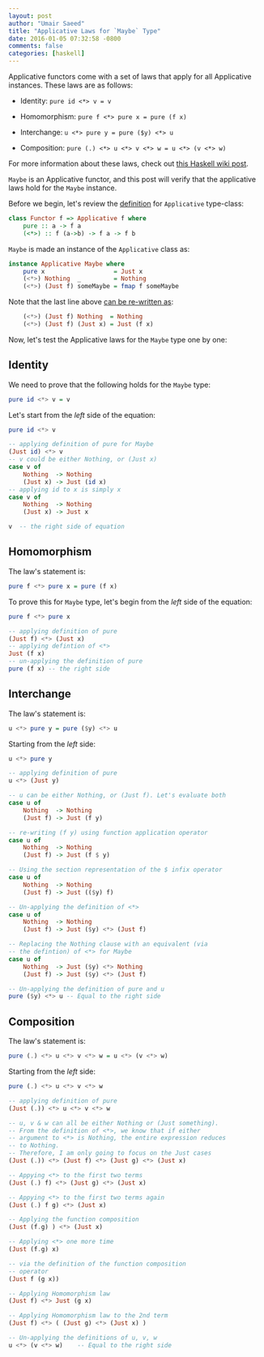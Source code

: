 ```yaml
---
layout: post
author: "Umair Saeed"
title: "Applicative Laws for `Maybe` Type"
date: 2016-01-05 07:32:58 -0800
comments: false
categories: [haskell]
---
```



Applicative functors come with a set of laws that apply for all Applicative instances. These laws are as follows:

- Identity: `pure id <*> v = v`

- Homomorphism: `pure f <*> pure x = pure (f x)`

- Interchange: `u <*> pure y = pure ($y) <*> u`

- Composition: `pure (.) <*> u <*> v <*> w = u <*> (v <*> w)`

<!--more-->

For more information about these laws, check out [this Haskell wiki post][0].

`Maybe` is an Applicative functor, and this post will verify that the applicative laws hold for the `Maybe` instance.

Before we begin, let's review the [definition][1] for `Applicative` type-class:

```haskell
class Functor f => Applicative f where
    pure :: a -> f a
    (<*>) :: f (a->b) -> f a -> f b
```


`Maybe` is made an instance of the `Applicative` class as:

```haskell
instance Applicative Maybe where
    pure x                   = Just x
    (<*>) Nothing  _         = Nothing
    (<*>) (Just f) someMaybe = fmap f someMaybe
```

Note that the last line above [can be re-written as][2]:

```haskell
    (<*>) (Just f) Nothing  = Nothing
    (<*>) (Just f) (Just x) = Just (f x)
```

Now, let's test the Applicative laws for the `Maybe` type one by one:


## Identity

We need to prove that the following holds for the `Maybe` type:

```haskell
pure id <*> v = v
```

Let's start from the *left* side of the equation:

```haskell
pure id <*> v

-- applying definition of pure for Maybe
(Just id) <*> v
-- v could be either Nothing, or (Just x)
case v of
    Nothing  -> Nothing
    (Just x) -> Just (id x)
-- applying id to x is simply x
case v of
    Nothing  -> Nothing
    (Just x) -> Just x

v  -- the right side of equation
```


## Homomorphism

The law's statement is:

```haskell
pure f <*> pure x = pure (f x)
```

To prove this for `Maybe` type, let's begin from the *left* side of the equation:

```haskell
pure f <*> pure x

-- applying definition of pure
(Just f) <*> (Just x)
-- applying defintion of <*>
Just (f x)
-- un-applying the definition of pure
pure (f x) -- the right side
```


## Interchange

The law's statement is:

```haskell
u <*> pure y = pure ($y) <*> u
```

Starting from the *left* side:

```haskell
u <*> pure y

-- applying definition of pure
u <*> (Just y)

-- u can be either Nothing, or (Just f). Let's evaluate both
case u of
    Nothing  -> Nothing
    (Just f) -> Just (f y)

-- re-writing (f y) using function application operator
case u of
    Nothing  -> Nothing
    (Just f) -> Just (f $ y)

-- Using the section representation of the $ infix operator
case u of
    Nothing  -> Nothing
    (Just f) -> Just (($y) f)

-- Un-applying the definition of <*>
case u of
    Nothing  -> Nothing
    (Just f) -> Just ($y) <*> (Just f)

-- Replacing the Nothing clause with an equivalent (via
-- the defintion) of <*> for Maybe
case u of
    Nothing  -> Just ($y) <*> Nothing
    (Just f) -> Just ($y) <*> (Just f)

-- Un-applying the definition of pure and u
pure ($y) <*> u -- Equal to the right side
```



## Composition

The law's statement is:

```haskell
pure (.) <*> u <*> v <*> w = u <*> (v <*> w)
```

Starting from the *left* side:

```haskell
pure (.) <*> u <*> v <*> w

-- applying definition of pure
(Just (.)) <*> u <*> v <*> w

-- u, v & w can all be either Nothing or (Just something).
-- From the definition of <*>, we know that if either
-- argument to <*> is Nothing, the entire expression reduces
-- to Nothing.
-- Therefore, I am only going to focus on the Just cases
(Just (.)) <*> (Just f) <*> (Just g) <*> (Just x)

-- Appying <*> to the first two terms
(Just (.) f) <*> (Just g) <*> (Just x)

-- Appying <*> to the first two terms again
(Just (.) f g) <*> (Just x)

-- Applying the function composition
(Just (f.g) ) <*> (Just x)

-- Applying <*> one more time
(Just (f.g) x)

-- via the definition of the function composition
-- operator
(Just f (g x))

-- Applying Homomorphism law
(Just f) <*> Just (g x)

-- Applying Homomorphism law to the 2nd term
(Just f) <*> ( (Just g) <*> (Just x) )

-- Un-applying the definitions of u, v, w
u <*> (v <*> w)    -- Equal to the right side
```



[0]: https://wiki.haskell.org/Typeclassopedia#Laws_2 "Applicative Laws"
[1]: https://hackage.haskell.org/package/base-4.8.1.0/docs/Control-Applicative.html "Control.Applicative"
[2]: http://umairsaeed.com/blog/2015/08/21/maybe-as-an-applicative-functor/ "Maybe as an Applicative Functor"
